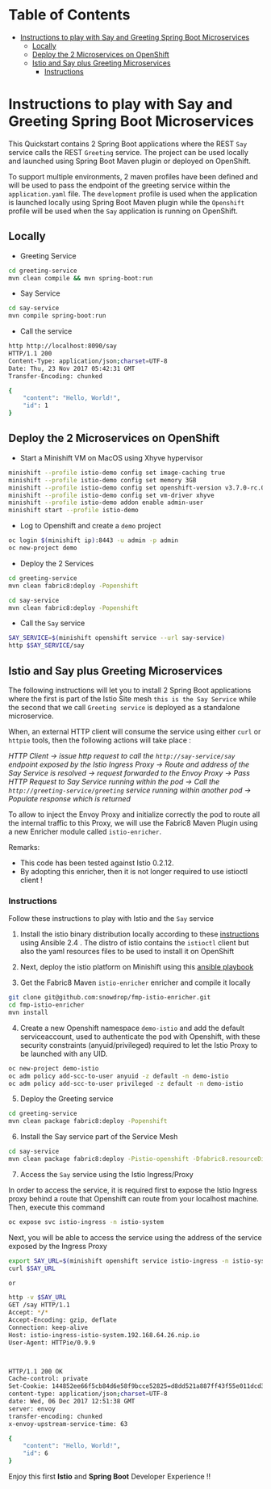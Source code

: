 Table of Contents
=================

   * [Instructions to play with Say and Greeting Spring Boot Microservices](#instructions-to-play-with-say-and-greeting-spring-boot-microservices)
      * [Locally](#locally)
      * [Deploy the 2 Microservices on OpenShift](#deploy-the-2-microservices-on-openshift)
      * [Istio and Say plus Greeting Microservices](#istio-and-say-plus-greeting-microservices)
         * [Instructions](#instructions)

# Instructions to play with Say and Greeting Spring Boot Microservices 

This Quickstart contains 2 Spring Boot applications where the REST `Say` service calls the REST `Greeting` service. 
The project can be used locally and launched using Spring Boot Maven plugin or deployed on OpenShift.

To support multiple environments, 2 maven profiles have been defined and will be used to pass the endpoint of the greeting service
within the `application.yaml` file. The `development` profile is used when the application is launched locally using Spring Boot Maven plugin
while the `Openshift` profile will be used when the `Say` application is running on OpenShift. 

## Locally

- Greeting Service
```bash
cd greeting-service
mvn clean compile && mvn spring-boot:run
```

- Say Service
```bash
cd say-service
mvn compile spring-boot:run
```

- Call the service
```bash
http http://localhost:8090/say
HTTP/1.1 200 
Content-Type: application/json;charset=UTF-8
Date: Thu, 23 Nov 2017 05:42:31 GMT
Transfer-Encoding: chunked

{
    "content": "Hello, World!",
    "id": 1
}
```

## Deploy the 2 Microservices on OpenShift

- Start a Minishift VM on MacOS using Xhyve hypervisor
```bash
minishift --profile istio-demo config set image-caching true
minishift --profile istio-demo config set memory 3GB
minishift --profile istio-demo config set openshift-version v3.7.0-rc.0
minishift --profile istio-demo config set vm-driver xhyve
minishift --profile istio-demo addon enable admin-user
minishift start --profile istio-demo
```

- Log to Openshift and create a `demo` project
```bash
oc login $(minishift ip):8443 -u admin -p admin
oc new-project demo
```

- Deploy the 2 Services
```bash
cd greeting-service
mvn clean fabric8:deploy -Popenshift

cd say-service
mvn clean fabric8:deploy -Popenshift
```
- Call the `Say` service
```bash
SAY_SERVICE=$(minishift openshift service --url say-service)
http $SAY_SERVICE/say
```

## Istio and Say plus Greeting Microservices

The following instructions will let you to install 2 Spring Boot applications where the first is part of the Istio Site mesh `this is the Say Service` while the second
that we call `Greeting service` is deployed as a standalone microservice.

When, an external HTTP client will consume the service using either `curl` or `httpie` tools, then the following actions will take place :

_HTTP Client -> issue http request to call the `http://say-service/say` endpoint exposed by the Istio Ingress Proxy -> Route and address of the Say Service is resolved 
-> request forwarded to the Envoy Proxy -> Pass HTTP Request to Say Service running within the pod -> Call the `http://greeting-service/greeting` service running within another pod -> Populate response which is returned_

To allow to inject the Envoy Proxy and initialize correctly the pod to route all the internal traffic
to this Proxy, we will use the Fabric8 Maven Plugin using a new Enricher module called `istio-enricher`.

Remarks: 

- This code has been tested against Istio 0.2.12. 
- By adopting this enricher, then it is not longer required to use istioctl client !

### Instructions 

Follow these instructions to play with Istio and the `Say` service

1. Install the istio binary distribution locally according to these [instructions](https://github.com/snowdrop/istio-integration/blob/master/README-ANSIBLE.md#download-and-install-istio-distribution) using Ansible 2.4
  . The distro of istio contains the `istioctl` client but also the yaml resources files to be used to install it on OpenShift
2.  Next, deploy the istio platform on Minishift using this [ansible playbook](https://github.com/snowdrop/istio-integration/blob/master/README-ANSIBLE.md#deploy-istio-on-openshift) 

3. Get the Fabric8 Maven `istio-enricher` enricher and compile it locally
```bash
git clone git@github.com:snowdrop/fmp-istio-enricher.git
cd fmp-istio-enricher
mvn install
```

4. Create a new Openshift namespace `demo-istio` and add the default serviceaccount, used to authenticate the pod with Openshift, with these security constraints (anyuid/privileged) required
  to let the Istio Proxy to be launched with any UID.
```bash
oc new-project demo-istio
oc adm policy add-scc-to-user anyuid -z default -n demo-istio
oc adm policy add-scc-to-user privileged -z default -n demo-istio
```

5. Deploy the Greeting service 
```bash
cd greeting-service
mvn clean package fabric8:deploy -Popenshift
```

6. Install the Say service part of the Service Mesh
```bash
cd say-service
mvn clean package fabric8:deploy -Pistio-openshift -Dfabric8.resourceDir=src/main/istio
```

7. Access the `Say` service using the Istio Ingress/Proxy

In order to access the service, it is required first to expose the Istio Ingress proxy behind a route that Openshift can route from your localhost machine.
Then, execute this command
```bash
oc expose svc istio-ingress -n istio-system
```

Next, you will be able to access the service using the address of the service exposed by the Ingress Proxy

```bash
export SAY_URL=$(minishift openshift service istio-ingress -n istio-system --url)/say
curl $SAY_URL

or 

http -v $SAY_URL
GET /say HTTP/1.1
Accept: */*
Accept-Encoding: gzip, deflate
Connection: keep-alive
Host: istio-ingress-istio-system.192.168.64.26.nip.io
User-Agent: HTTPie/0.9.9



HTTP/1.1 200 OK
Cache-control: private
Set-Cookie: 144852ee66f5cb84d6e58f9bcce52825=d8dd521a887ff43f55e011dcd3d9caec; path=/; HttpOnly
content-type: application/json;charset=UTF-8
date: Wed, 06 Dec 2017 12:51:38 GMT
server: envoy
transfer-encoding: chunked
x-envoy-upstream-service-time: 63

{
    "content": "Hello, World!",
    "id": 6
}

```

Enjoy this first **Istio** and **Spring Boot** Developer Experience !!

